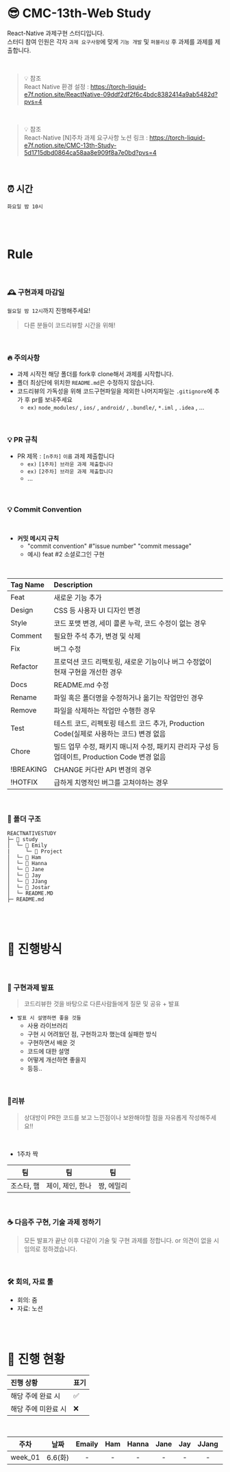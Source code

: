 # 😎 CMC-13th-Web Study

React-Native 과제구현 스터디입니다.<br />
스터디 참여 인원은 각자 `과제 요구사항`에 맞게 `기능 개발` 및 `퍼블리싱` 후 과제를 과제를 제출합니다.

<br />

> 💡 참조 <br />
> React Native 환경 설정 : https://torch-liquid-e7f.notion.site/ReactNative-09ddf2df2f6c4bdc8382414a9ab5482d?pvs=4

<br />

> 💡 참조 <br />
> React-Native [N]주차 과제 요구사항 노션 링크 : https://torch-liquid-e7f.notion.site/CMC-13th-Study-5d1715dbd0864ca58aa8e909f8a7e0bd?pvs=4

<br />

## ⏰ 시간

`화요일 밤 10시`

<br />
<br />

# Rule

<br >

### 🕰 구현과제 마감일

`월요일 밤 12시`까지 진행해주세요!

> 다른 분들이 코드리뷰할 시간을 위해!

<br />

### 🔥 주의사항

- 과제 시작전 해당 폴더를 fork후 clone해서 과제를 시작합니다.
- 폴더 최상단에 위치한 `README.md`은 수정하지 않습니다.
- 코드리뷰의 가독성을 위해 코드구현파일을 제외한 나머지파일는 `.gitignore`에 추가 후 pr를 보내주세요
  - `ex)` `node_modules/` , `ios/` , `android/` , `.bundle/`, `*.iml` , `.idea` , ...

<br />

### 💡 PR 규칙

- PR 제목 : `[n주차]` `이름` 과제 제출합니다
  - `ex)` `[1주차] 브라운 과제 제출합니다`
  - `ex)` `[2주차] 브라운 과제 제출합니다`
  - ...

<br />

### 💡 Commit Convention

<br />

- **커밋 메시지 규칙**
  - "commit convention" #"issue number" "commit message"
  - 예시) feat #2 소셜로그인 구현

<br />

| Tag Name  | Description                                                                                   |
| :-------- | :-------------------------------------------------------------------------------------------- |
| Feat      | 새로운 기능 추가                                                                              |
| Design    | CSS 등 사용자 UI 디자인 변경                                                                  |
| Style     | 코드 포맷 변경, 세미 콜론 누락, 코드 수정이 없는 경우                                         |
| Comment   | 필요한 주석 추가, 변경 및 삭제                                                                |
| Fix       | 버그 수정                                                                                     |
| Refactor  | 프로덕션 코드 리팩토링, 새로운 기능이나 버그 수정없이 현재 구현을 개선한 경우                 |
| Docs      | README.md 수정                                                                                |
| Rename    | 파일 혹은 폴더명을 수정하거나 옮기는 작업만인 경우                                            |
| Remove    | 파일을 삭제하는 작업만 수행한 경우                                                            |
| Test      | 테스트 코드, 리펙토링 테스트 코드 추가, Production Code(실제로 사용하는 코드) 변경 없음       |
| Chore     | 빌드 업무 수정, 패키지 매니저 수정, 패키지 관리자 구성 등 업데이트, Production Code 변경 없음 |
| !BREAKING | CHANGE 커다란 API 변경의 경우                                                                 |
| !HOTFIX   | 급하게 치명적인 버그를 고쳐야하는 경우                                                        |

<br />

### 📁 폴더 구조

```
REACTNATIVESTUDY
├─ 📁 study
│  └─ 📁 Emily
|     └─ 📁 Project
│  └─ 📁 Ham
│  └─ 📁 Hanna
│  └─ 📁 Jane
│  └─ 📁 Jay
│  └─ 📁 JJang
│  └─ 📁 Jostar
│  └─ README.MD
├─ README.md
```

<br />
<br />

# 📝 진행방식

<br />

### 🎤 구현과제 발표

> 코드리뷰한 것을 바탕으로 다른사람들에게 질문 및 공유 + 발표

- `발표 시 설명하면 좋을 것들`
  - 사용 라이브러리
  - 구현 시 어려웠던 점, 구현하고자 했는데 실패한 방식
  - 구현하면서 배운 것
  - 코드에 대한 설명
  - 어떻게 개선하면 좋을지
  - 등등..

<br />

### 🎯리뷰

> 상대방이 PR한 코드를 보고 느낀점이나 보완해야할 점을 자유롭게 작성해주세요!!

<br />

- 1주차 짝

| 팀         | 팀               | 팀         |
| ---------- | ---------------- | ---------- |
| 조스타, 햄 | 제이, 제인, 한나 | 짱, 에밀리 |

<br />

### ☕️ 다음주 구현, 기술 과제 정하기

> 모든 발표가 끝난 이후 다같이 기술 및 구현 과제를 정합니다. or 의견이 없을 시 임의로 정하겠습니다.

<br />

### 🛠 회의, 자료 툴

- 회의: 줌
- 자료: 노션

<br />
<br />

# 📝 진행 현황

| 진행 상황           | 표기 |
| :------------------ | :--- |
| 해당 주에 완료 시   | ✅   |
| 해당 주에 미완료 시 | ❌   |

<br />

|  주차   |  날짜   | Emaily | Ham | Hanna | Jane | Jay | JJang | Jostar |
| :-----: | :-----: | :----: | :-: | :---: | :--: | :-: | :---: | :----: |
| week_01 | 6.6(화) |   -    |  -  |   -   |  -   |  -  |   -   |   -    |
